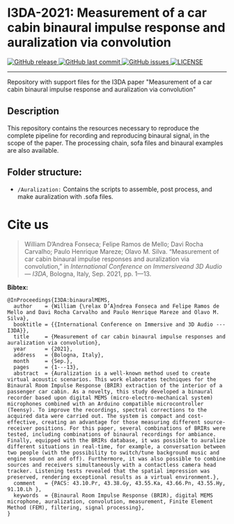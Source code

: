 # I3DA-2021: Measurement of a car cabin binaural impulse response and auralization via convolution

<p align="left">
  <a href="https://github.com/eac-ufsm/i3da-2021/releases/" target="_blank">
    <img alt="GitHub release" src="https://img.shields.io/github/v/release/eac-ufsm/i3da-2021?include_prereleases&style=flat-square">
  </a>

  <a href="https://github.com/eac-ufsm/i3da-2021/commits/master" target="_blank">
    <img src="https://img.shields.io/github/last-commit/eac-ufsm/i3da-2021?style=flat-square" alt="GitHub last commit">
  </a>

  <a href="https://github.com/eac-ufsm/i3da-2021/issues" target="_blank">
    <img src="https://img.shields.io/github/issues/eac-ufsm/i3da-2021?style=flat-square&color=red" alt="GitHub issues">
  </a>

  <a href="https://github.com/eac-ufsm/i3da-2021/blob/master/LICENSE" target="_blank">
    <img alt="LICENSE" src="https://img.shields.io/github/license/eac-ufsm/i3da-2021?style=flat-square&color=yellow">
  <a/>

</p>
<hr>


Repository with support files for the I3DA paper "Measurement of a car cabin binaural impulse response and auralization via convolution"


## Description
This repository contains the resources necessary to reproduce the complete pipeline for recording and reproducing binaural signal, in the scope of the paper. The processing chain, sofa files and binaural examples are also available.


## Folder structure:
  - ```/Auralization:``` Contains the scripts to assemble, post process, and make auralization with .sofa files.


# Cite us

> William D’Andrea Fonseca; Felipe Ramos de Mello; Davi Rocha Carvalho; Paulo Henrique Mareze; Olavo M. Silva. “Measurement of car cabin binaural impulse responses and auralization via convolution,” in *International Conference on Immersiveand 3D Audio — I3DA*, Bologna, Italy, Sep. 2021, pp. 1—13.

**Bibtex:**
```
@InProceedings{I3DA:binauralMEMS,
  author    = {William {\relax D’A}ndrea Fonseca and Felipe Ramos de Mello and Davi Rocha Carvalho and Paulo Henrique Mareze and Olavo M. Silva},
  booktitle = {{International Conference on Immersive and 3D Audio --- I3DA}},
  title     = {Measurement of car cabin binaural impulse responses and auralization via convolution},
  year      = {2021},
  address   = {Bologna, Italy},
  month     = {Sep.},
  pages     = {1---13},
  abstract  = {Auralization is a well-known method used to create virtual acoustic scenarios. This work elaborates techniques for the Binaural Room Impulse Response (BRIR) extraction of the interior of a passenger car cabin. As a novelty, this study developed a binaural recorder based upon digital MEMS (micro-electro-mechanical system) microphones combined with an Arduino compatible microcontroller (Teensy). To improve the recordings, spectral corrections to the acquired data were carried out. The system is compact and cost-effective, creating an advantage for those measuring different source-receiver positions. For this paper, several combinations of BRIRs were tested, including combinations of binaural recordings for ambiance. Finally, equipped with the BRIRs database, it was possible to auralize different situations in real-time, for example, a conversation between two people (with the possibility to switch/tune background music and engine sound on and off). Furthermore, it was also possible to combine sources and receivers simultaneously with a contactless camera head tracker. Listening tests revealed that the spatial impression was preserved, rendering exceptional results as a virtual environment.},
  comment   = {PACS: 43.10.Pr, 43.38.Gy, 43.55.Ka, 43.66.Pn, 43.55.Hy, 91.10.Lh },
  keywords  = {Binaural Room Impulse Response (BRIR), digital MEMS microphone, auralization, convolution, measurement, Finite Element Method (FEM), filtering, signal processing},
}
```

